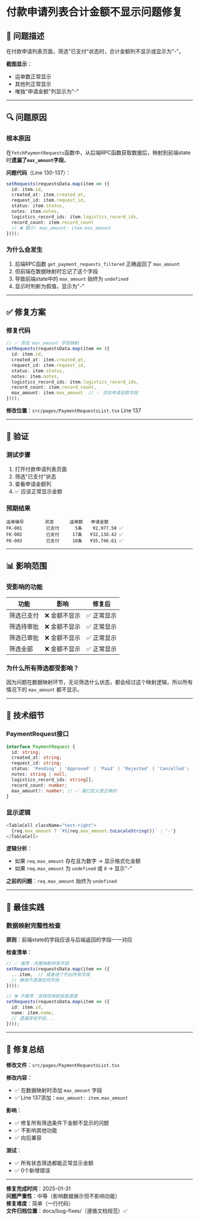 # 付款申请列表合计金额不显示问题修复

## 🐛 问题描述

在付款申请列表页面，筛选"已支付"状态时，合计金额列不显示或显示为"-"。

**截图显示**：
- 运单数正常显示
- 其他列正常显示
- 唯独"申请金额"列显示为"-"

---

## 🔍 问题原因

### 根本原因

在`fetchPaymentRequests`函数中，从后端RPC函数获取数据后，映射到前端state时**遗漏了`max_amount`字段**。

**问题代码**（Line 130-137）：
```typescript
setRequests(requestsData.map(item => ({
  id: item.id,
  created_at: item.created_at,
  request_id: item.request_id,
  status: item.status,
  notes: item.notes,
  logistics_record_ids: item.logistics_record_ids,
  record_count: item.record_count
  // ❌ 缺少: max_amount: item.max_amount
})));
```

### 为什么会发生

1. 后端RPC函数 `get_payment_requests_filtered` 正确返回了 `max_amount`
2. 但前端在数据映射时忘记了这个字段
3. 导致前端state中的 `max_amount` 始终为 `undefined`
4. 显示时判断为假值，显示为"-"

---

## ✅ 修复方案

### 修复代码

```typescript
// ✅ 添加 max_amount 字段映射
setRequests(requestsData.map(item => ({
  id: item.id,
  created_at: item.created_at,
  request_id: item.request_id,
  status: item.status,
  notes: item.notes,
  logistics_record_ids: item.logistics_record_ids,
  record_count: item.record_count,
  max_amount: item.max_amount  // ✅ 添加申请金额字段
})));
```

**修改位置**：`src/pages/PaymentRequestsList.tsx` Line 137

---

## 🧪 验证

### 测试步骤

1. 打开付款申请列表页面
2. 筛选"已支付"状态
3. 查看申请金额列
4. ✅ 应该正常显示金额

### 预期结果

```
运单编号        状态      运单数   申请金额
FK-001         已支付      5条    ¥2,977.50 ✅
FK-002         已支付     17条   ¥32,138.42 ✅
FK-003         已支付     10条   ¥35,746.61 ✅
```

---

## 📊 影响范围

### 受影响的功能

| 功能 | 影响 | 修复后 |
|------|------|--------|
| 筛选已支付 | ❌ 金额不显示 | ✅ 正常显示 |
| 筛选待审批 | ❌ 金额不显示 | ✅ 正常显示 |
| 筛选已审批 | ❌ 金额不显示 | ✅ 正常显示 |
| 筛选全部 | ❌ 金额不显示 | ✅ 正常显示 |

### 为什么所有筛选都受影响？

因为问题在数据映射环节，无论筛选什么状态，都会经过这个映射逻辑，所以所有情况下的 `max_amount` 都不显示。

---

## 🔧 技术细节

### PaymentRequest接口

```typescript
interface PaymentRequest {
  id: string;
  created_at: string;
  request_id: string;
  status: 'Pending' | 'Approved' | 'Paid' | 'Rejected' | 'Cancelled';
  notes: string | null;
  logistics_record_ids: string[];
  record_count: number;
  max_amount?: number; // ✅ 接口定义是正确的
}
```

### 显示逻辑

```typescript
<TableCell className="text-right">
  {req.max_amount ? `¥${req.max_amount.toLocaleString()}` : '-'}
</TableCell>
```

**逻辑分析**：
- 如果 `req.max_amount` 存在且为数字 → 显示格式化金额
- 如果 `req.max_amount` 为 `undefined` 或 `0` → 显示"-"

**之前的问题**：`req.max_amount` 始终为 `undefined`

---

## 🎯 最佳实践

### 数据映射完整性检查

**原则**：前端state的字段应该与后端返回的字段一一对应

**检查清单**：
```typescript
// ✅ 推荐：完整映射所有字段
setRequests(requestsData.map(item => ({
  ...item,  // 或者逐个列出所有字段
  // 确保不遗漏任何字段
})));

// ❌ 不推荐：选择性映射容易遗漏
setRequests(requestsData.map(item => ({
  id: item.id,
  name: item.name,
  // 遗漏其他字段...
})));
```

---

## 📝 修复总结

**修改文件**：`src/pages/PaymentRequestsList.tsx`

**修改内容**：
- ✅ 在数据映射时添加 `max_amount` 字段
- ✅ Line 137添加：`max_amount: item.max_amount`

**影响**：
- ✅ 修复所有筛选条件下金额不显示的问题
- ✅ 不影响其他功能
- ✅ 向后兼容

**测试**：
- ✅ 所有状态筛选都能正常显示金额
- ✅ 0个新增错误

---

**修复完成时间**：2025-01-31  
**问题严重性**：中等（影响数据展示但不影响功能）  
**修复难度**：简单（一行代码）  
**文件归档位置**：docs/bug-fixes/（遵循文档规范）✅

